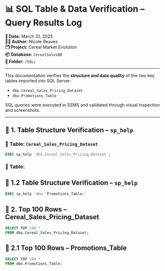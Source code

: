 # 📊 SQL Table & Data Verification – Query Results Log

**📅 Date:** March 31, 2025  
**👩‍💻 Author:** Nicole Reaves  
**🗂️ Project:** Cereal Market Evolution  
**📦 Database:** `CerealSalesDB`  
**📁 Folder:** `/SQL/`

---

This documentation verifies the **structure and data quality** of the two key tables imported into SQL Server:

- `dbo.Cereal_Sales_Pricing_Dataset`  
- `dbo.Promotions_Table`  

SQL queries were executed in SSMS and validated through visual inspection and screenshots.

---

## 🔹 1. Table Structure Verification – `sp_help`

### 🧱 Table: `Cereal_Sales_Pricing_Dataset`

```sql
EXEC sp_help 'dbo.Cereal_Sales_Pricing_Dataset';
```

### 🧱 Table: 

## 🔹 1.2 Table Structure Verification – `sp_help`

```sql
EXEC sp_help 'dbo.'Promotions_Table;`
```

## 🔹 2. Top 100 Rows – **Cereal_Sales_Pricing_Dataset**

```sql
SELECT TOP 100 *  
FROM dbo.Cereal_Sales_Pricing_Dataset;
```

## 🔹 2.1 Top 100 Rows – **Promotions_Table**
```sql
SELECT TOP 100 *  
FROM dbo.Promotions_Table;
```



